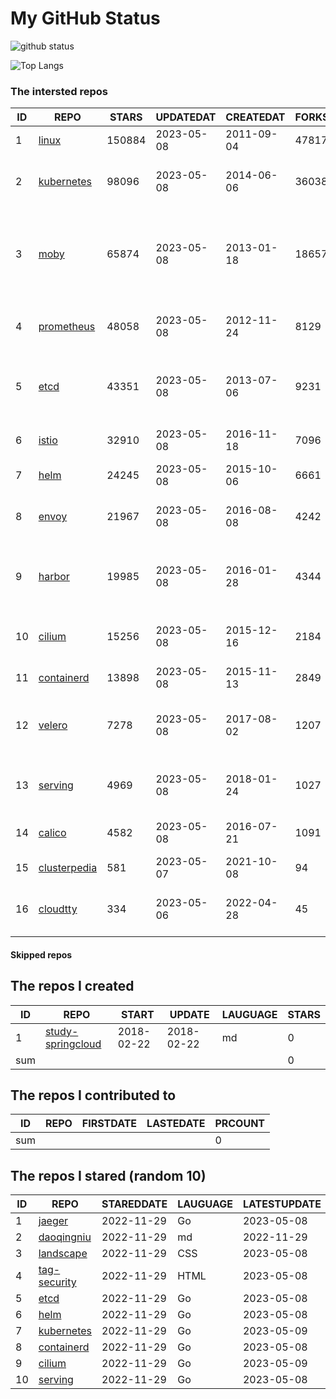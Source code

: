 # My GitHub Status

<img src="https://github-readme-stats-1.yihong0618.vercel.app/api?username=daoqingniu&show_icons=true&&&hide_title=true&count_private=true" alt="github status" />

![Top Langs](https://github-readme-stats-1.yihong0618.vercel.app/api/top-langs/?username=daoqingniu&layout=compact)

<!--START_SECTION:github_repos-->
### The intersted repos
| ID |                              REPO                               | STARS  | UPDATEDAT  | CREATEDAT  | FORKSCOUNT |                                              DESCRIPTIONS                                              |
|----|-----------------------------------------------------------------|--------|------------|------------|------------|--------------------------------------------------------------------------------------------------------|
|  1 | [linux](https://github.com/torvalds/linux)                      | 150884 | 2023-05-08 | 2011-09-04 |      47817 | Linux kernel source tree                                                                               |
|  2 | [kubernetes](https://github.com/kubernetes/kubernetes)          |  98096 | 2023-05-08 | 2014-06-06 |      36038 | Production-Grade Container Scheduling and Management                                                   |
|  3 | [moby](https://github.com/moby/moby)                            |  65874 | 2023-05-08 | 2013-01-18 |      18657 | Moby Project - a collaborative project for the container ecosystem to assemble container-based systems |
|  4 | [prometheus](https://github.com/prometheus/prometheus)          |  48058 | 2023-05-08 | 2012-11-24 |       8129 | The Prometheus monitoring system and time series database.                                             |
|  5 | [etcd](https://github.com/etcd-io/etcd)                         |  43351 | 2023-05-08 | 2013-07-06 |       9231 | Distributed reliable key-value store for the most critical data of a distributed system                |
|  6 | [istio](https://github.com/istio/istio)                         |  32910 | 2023-05-08 | 2016-11-18 |       7096 | Connect, secure, control, and observe services.                                                        |
|  7 | [helm](https://github.com/helm/helm)                            |  24245 | 2023-05-08 | 2015-10-06 |       6661 | The Kubernetes Package Manager                                                                         |
|  8 | [envoy](https://github.com/envoyproxy/envoy)                    |  21967 | 2023-05-08 | 2016-08-08 |       4242 | Cloud-native high-performance edge/middle/service proxy                                                |
|  9 | [harbor](https://github.com/goharbor/harbor)                    |  19985 | 2023-05-08 | 2016-01-28 |       4344 | An open source trusted cloud native registry project that stores, signs, and scans content.            |
| 10 | [cilium](https://github.com/cilium/cilium)                      |  15256 | 2023-05-08 | 2015-12-16 |       2184 | eBPF-based Networking, Security, and Observability                                                     |
| 11 | [containerd](https://github.com/containerd/containerd)          |  13898 | 2023-05-08 | 2015-11-13 |       2849 | An open and reliable container runtime                                                                 |
| 12 | [velero](https://github.com/vmware-tanzu/velero)                |   7278 | 2023-05-08 | 2017-08-02 |       1207 | Backup and migrate Kubernetes applications and their persistent volumes                                |
| 13 | [serving](https://github.com/knative/serving)                   |   4969 | 2023-05-08 | 2018-01-24 |       1027 | Kubernetes-based, scale-to-zero, request-driven compute                                                |
| 14 | [calico](https://github.com/projectcalico/calico)               |   4582 | 2023-05-08 | 2016-07-21 |       1091 | Cloud native networking and network security                                                           |
| 15 | [clusterpedia](https://github.com/clusterpedia-io/clusterpedia) |    581 | 2023-05-07 | 2021-10-08 |         94 | The Encyclopedia of Kubernetes clusters                                                                |
| 16 | [cloudtty](https://github.com/cloudtty/cloudtty)                |    334 | 2023-05-06 | 2022-04-28 |         45 | A Friendly Kubernetes CloudShell (Web Terminal) !                                                      |



#### Skipped repos
<!--END_SECTION:github_repos-->

<!--START_SECTION:my_github-->
## The repos I created
| ID  |                                 REPO                                 |   START    |   UPDATE   | LAUGUAGE | STARS |
|-----|----------------------------------------------------------------------|------------|------------|----------|-------|
|   1 | [study-springcloud](https://github.com/daoqingniu/study-springcloud) | 2018-02-22 | 2018-02-22 | md       |     0 |
| sum |                                                                      |            |            |          |     0 |

## The repos I contributed to
| ID  | REPO | FIRSTDATE | LASTEDATE | PRCOUNT |
|-----|------|-----------|-----------|---------|
| sum |      |           |           |       0 |

## The repos I stared (random 10)
| ID |                          REPO                          | STAREDDATE | LAUGUAGE | LATESTUPDATE |
|----|--------------------------------------------------------|------------|----------|--------------|
|  1 | [jaeger](https://github.com/jaegertracing/jaeger)      | 2022-11-29 | Go       | 2023-05-08   |
|  2 | [daoqingniu](https://github.com/daoqingniu/daoqingniu) | 2022-11-29 | md       | 2022-11-29   |
|  3 | [landscape](https://github.com/cncf/landscape)         | 2022-11-29 | CSS      | 2023-05-08   |
|  4 | [tag-security](https://github.com/cncf/tag-security)   | 2022-11-29 | HTML     | 2023-05-08   |
|  5 | [etcd](https://github.com/etcd-io/etcd)                | 2022-11-29 | Go       | 2023-05-08   |
|  6 | [helm](https://github.com/helm/helm)                   | 2022-11-29 | Go       | 2023-05-08   |
|  7 | [kubernetes](https://github.com/kubernetes/kubernetes) | 2022-11-29 | Go       | 2023-05-09   |
|  8 | [containerd](https://github.com/containerd/containerd) | 2022-11-29 | Go       | 2023-05-08   |
|  9 | [cilium](https://github.com/cilium/cilium)             | 2022-11-29 | Go       | 2023-05-09   |
| 10 | [serving](https://github.com/knative/serving)          | 2022-11-29 | Go       | 2023-05-08   |

<!--END_SECTION:my_github-->
